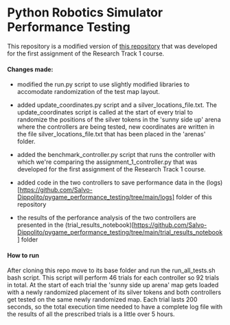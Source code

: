 Python Robotics Simulator Performance Testing
==============================================

This repository is a modified version of [this repository](https://github.com/Salvo-Dippolito/Research-Track-1) that was developed for the first assignment of the Research Track 1 course.

#### Changes made:

  - modified the run.py script to use slightly modified libraries to accomodate randomization of the test map layout.

  - added update_coordinates.py script and a silver_locations_file.txt.
  The update_coordinates script is called at the start of every trial to randomize the positions of the silver tokens in the 'sunny side up' arena where the controllers are being tested, new coordinates are written in the file silver_locations_file.txt that has been placed in the 'arenas' folder.

  - added the benchmark_controller.py script that runs the controller with which we're comparing the assignment_1_controller.py that was developed for the first assignment of the Research Track 1 course.

  - added code in the two controllers to save performance data in the (logs)[https://github.com/Salvo-Dippolito/pygame_performance_testing/tree/main/logs] folder of this repository

  - the results of the perforance analysis of the two controllers are presented in the (trial_results_notebook)[https://github.com/Salvo-Dippolito/pygame_performance_testing/tree/main/trial_results_notebook] folder

#### How to run

After cloning this repo move to its base folder and run the run_all_tests.sh bash script. This script will perform 46 trials for each controller so 92 trials in total. At the start of each trial the 'sunny side up arena' map gets loaded with a newly randomized placement of its silver tokens and both controllers get tested on the same newly randomized map. Each trial lasts 200 seconds, so the total execution time needed to have a complete log file with the results of all the prescribed trials is a little over 5 hours.

